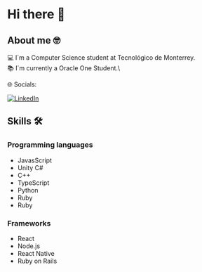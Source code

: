 # Hi there 👋

## About me 🤓
💻 I´m a Computer Science student at Tecnológico de Monterrey.\
📚 I´m currently a Oracle One Student.\

🌐 Socials:

[![LinkedIn](https://img.shields.io/badge/LinkedIn-%230077B5.svg?logo=linkedin&logoColor=white)](https://www.linkedin.com/in/luis-alcantara-c/)

## Skills 🛠️
### Programming languages
- JavasScript
- Unity C#
- C++
- TypeScript
- Python
- Ruby
- Ruby

### Frameworks
- React
- Node.js
- React Native
- Ruby on Rails


<!--
**luisalcab/luisalcab** is a ✨ _special_ ✨ repository because its `README.md` (this file) appears on your GitHub profile.

Here are some ideas to get you started:

- 🔭 I’m currently working on ...
- 🌱 I’m currently learning ...
- 👯 I’m looking to collaborate on ...
- 🤔 I’m looking for help with ...
- 💬 Ask me about ...
- 📫 How to reach me: ...
- 😄 Pronouns: ...
- ⚡ Fun fact: ...
-->
